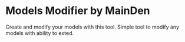 # Models Modifier by MainDen
Create and modify your models with this tool.
Simple tool to modify any models with ability to exted.
